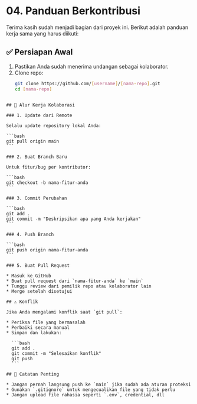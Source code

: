 # 04. Panduan Berkontribusi

Terima kasih sudah menjadi bagian dari proyek ini. Berikut adalah panduan kerja sama yang harus diikuti:

## ✅ Persiapan Awal
1. Pastikan Anda sudah menerima undangan sebagai kolaborator.
2. Clone repo:
   ```bash
   git clone https://github.com/[username]/[nama-repo].git
   cd [nama-repo]
````

## 🔁 Alur Kerja Kolaborasi

### 1. Update dari Remote

Selalu update repository lokal Anda:

```bash
git pull origin main
```

### 2. Buat Branch Baru

Untuk fitur/bug per kontributor:

```bash
git checkout -b nama-fitur-anda
```

### 3. Commit Perubahan

```bash
git add .
git commit -m "Deskripsikan apa yang Anda kerjakan"
```

### 4. Push Branch

```bash
git push origin nama-fitur-anda
```

### 5. Buat Pull Request

* Masuk ke GitHub
* Buat pull request dari `nama-fitur-anda` ke `main`
* Tunggu review dari pemilik repo atau kolaborator lain
* Merge setelah disetujui

## ⚠️ Konflik

Jika Anda mengalami konflik saat `git pull`:

* Periksa file yang bermasalah
* Perbaiki secara manual
* Simpan dan lakukan:

  ```bash
  git add .
  git commit -m "Selesaikan konflik"
  git push
  ```

## 🔐 Catatan Penting

* Jangan pernah langsung push ke `main` jika sudah ada aturan proteksi
* Gunakan `.gitignore` untuk mengecualikan file yang tidak perlu
* Jangan upload file rahasia seperti `.env`, credential, dll
